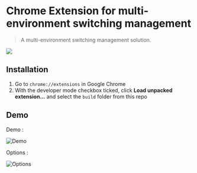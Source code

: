 # Chrome Extension for multi-environment switching management

> A multi-environment switching management solution.

![](https://github.com/TingGe/multi-env-switch/raw/618796eb6ef60d9640c1fa60c0b0a9afe2e85d13/multi-env-switch/icon48.png)

## Installation

1.  Go to `chrome://extensions` in Google Chrome
2.  With the developer mode checkbox ticked, click **Load unpacked extension...** and select the `build` folder from this repo


## Demo

Demo : 

![Demo](https://github.com/TingGe/multi-env-switch/raw/master/assets/demo.png)



Options : 

![Options](https://github.com/TingGe/multi-env-switch/raw/master/assets/options.png)
